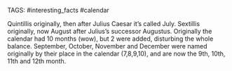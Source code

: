 TAGS: #interesting_facts #calendar 

Quintillis originally, then after Julius Caesar it’s called July. Sextillis originally, now August after Julius’s successor Augustus. Originally the calendar had 10 months (wow), but 2 were added, disturbing the whole balance. September, October, November and December were named originally by their place in the calendar (7,8,9,10), and are now the 9th, 10th, 11th and 12th month. 
